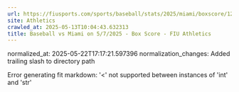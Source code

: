 ```yaml
---
url: https://fiusports.com/sports/baseball/stats/2025/miami/boxscore/12773/
site: Athletics
crawled_at: 2025-05-13T10:04:43.632313
title: Baseball vs Miami on 5/7/2025 - Box Score - FIU Athletics
---
```

normalized_at: 2025-05-22T17:17:21.597396
normalization_changes: Added trailing slash to directory path

Error generating fit markdown: '<' not supported between instances of 'int' and 'str'